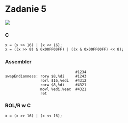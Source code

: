 # Zadanie 5

![](https://i.imgur.com/778cwOY.png)

### C
```c=
x = (x >> 16) | (x << 16);
x = ((x >> 8) & 0x00FF00FF) | ((x & 0x00FF00FF) << 8);
```
### Assembler
```=            
                                #1234
swapEndianness: rorw $8,%di     #1243
                rorl $16,%edi   #4312
                rorw $8,%di     #4321
                movl %edi,%eax  #4321
                ret
```
### ROL/R w C
```c=
x = (x >> 16) | (x << 16);
```
